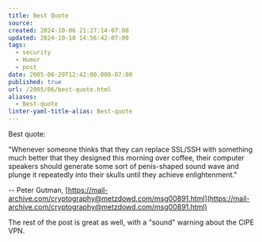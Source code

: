 ```yaml
---
title: Best Quote
source: 
created: 2024-10-06 21:27:14-07:00
updated: 2024-10-10 14:56:42-07:00
tags:
  - security
  - Humor
  - post
date: 2005-06-29T12:42:00.000-07:00
published: true
url: /2005/06/best-quote.html
aliases:
  - Best-quote
linter-yaml-title-alias: Best-quote
---
```



Best quote:  
  
"Whenever someone thinks that they can replace SSL/SSH with something  
much better that they designed this morning over coffee, their computer  
speakers should generate some sort of penis-shaped sound wave and plunge it repeatedly into their skulls until they achieve enlightenment."  
  
\-- Peter Gutman, [https://mail-archive.com/cryptography@metzdowd.com/msg00891.html](https://mail-archive.com/cryptography@metzdowd.com/msg00891.html)  
  
The rest of the post is great as well, with a "sound" warning about the CIPE VPN.